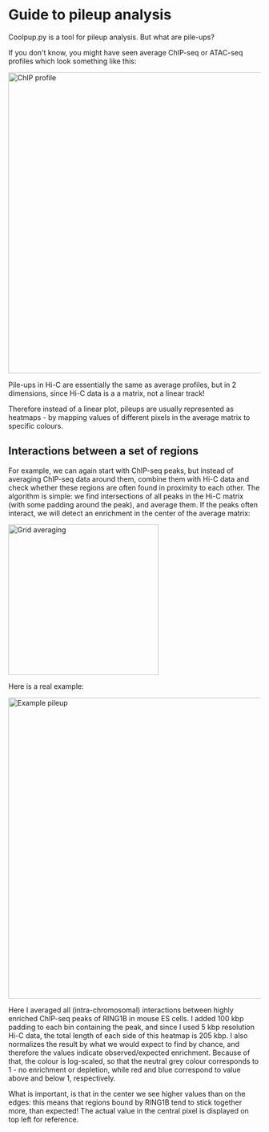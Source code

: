 # Guide to pileup analysis

Coolpup.py is a tool for pileup analysis. But what are pile-ups?

If you don't know, you might have seen average ChIP-seq or ATAC-seq profiles which look something like this:

<img src="https://raw.githubusercontent.com/Phlya/coolpuppy/master/docs/source/figs/chip_profile.png" alt="ChIP profile" width="600px"/>

Pile-ups in Hi-C are essentially the same as average profiles, but in 2 dimensions, since
Hi-C data is a a matrix, not a linear track!

Therefore instead of a linear plot, pileups are usually represented as heatmaps - by mapping
values of different pixels in the average matrix to specific colours.

## Interactions between a set of regions

For example, we can again start with ChIP-seq peaks, but instead of averaging ChIP-seq data around them,
combine them with Hi-C data and check whether these regions are often found in proximity to each other. The algorithm is simple:
we find intersections of all peaks in the Hi-C matrix (with some padding around the peak), and average them. If the peaks often interact,
we will detect an enrichment in the center of the average matrix:

<img src="https://raw.githubusercontent.com/Phlya/coolpuppy/master/docs/source/figs/new_grid_loop_quant.png" alt="Grid averaging" width="300px"/>


Here is a real example:

<img src="https://raw.githubusercontent.com/Phlya/coolpuppy/master/docs/source/figs/example_pileup.png" alt="Example pileup" width="600px"/>

Here I averaged all (intra-chromosomal) interactions between highly enriched ChIP-seq peaks of RING1B in mouse ES cells.
I added 100 kbp padding to each bin containing the peak, and since I used 5 kbp resolution Hi-C data,
the total length of each side of this heatmap is 205 kbp. I also normalizes the result by what we would expect to find by chance,
and therefore the values indicate observed/expected enrichment. Because of that, the colour is log-scaled, so that the neutral
grey colour corresponds to 1 - no enrichment or depletion, while red and blue correspond to value above and below 1, respectively.

What is important, is that in the center we see higher values than on the edges: this means that regions
bound by RING1B tend to stick together more, than expected! The actual value in the central pixel is displayed on top left for reference.